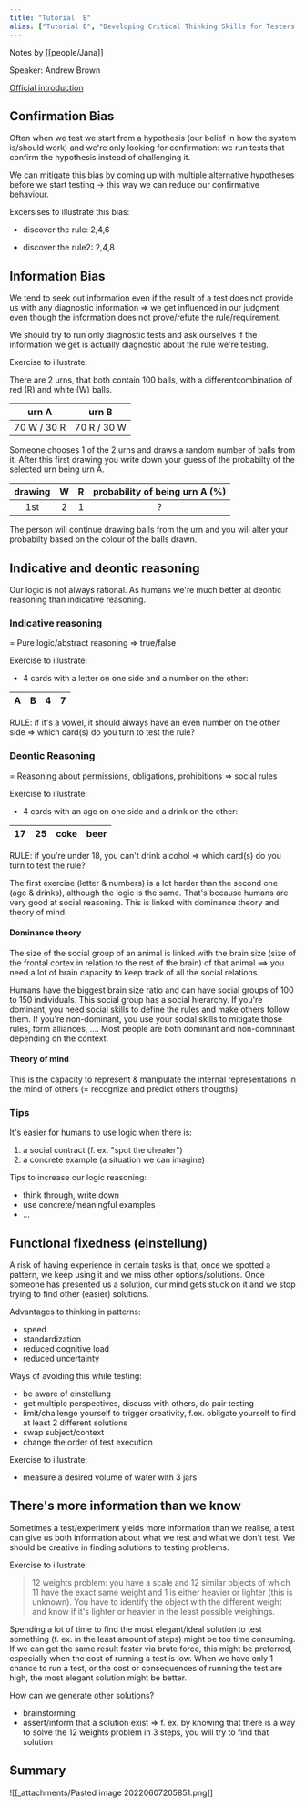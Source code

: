 ```yaml
---
title: "Tutorial  B"
alias: ["Tutorial B", "Developing Critical Thinking Skills for Testers - Andrew Brown"]
---
```

Notes by [[people/Jana]]

Speaker: Andrew Brown

[Official introduction](https://conference.eurostarsoftwaretesting.com/event/2022/developing-critical-thinking-skills-for-testers/)

## Confirmation Bias
Often when we test we start from a hypothesis (our belief in how the system is/should work) and we're only looking for confirmation: we run tests that confirm the hypothesis instead of challenging it.

We can mitigate this bias by coming up with multiple alternative hypotheses before we start testing -> this way we can reduce our confirmative behaviour.

Excersises to illustrate this bias:
- discover the rule: 2,4,6
	
- discover the rule2: 2,4,8

## Information Bias
We tend to seek out information even if the result of a test does not provide us with any diagnostic information => we get influenced in our judgment, even though the information does not prove/refute the rule/requirement.

We should try to run only diagnostic tests and ask ourselves if the information we get is actually diagnostic about the rule we're testing.

Exercise to illustrate: 

There are 2 urns, that both contain 100 balls, with a differentcombination of red (R) and white (W) balls.

| urn A | urn B |
| :---: | :---: |
|70 W / 30 R | 70 R / 30 W |

Someone chooses 1 of the 2 urns and draws a random number of balls from it. After this first drawing you write down your guess of the probabilty of the selected urn being urn A. 

| drawing | W | R | probability of being urn A (%) |
| :-----: | :-: | :-: | :------------------------------: |
| 1st |  2 | 1  | ? |

The person will continue drawing balls from the urn and you will alter your probabilty based on the colour of the balls drawn.

## Indicative and deontic reasoning
Our logic is not always rational. As humans we're much better at deontic reasoning than indicative reasoning.

### Indicative reasoning
= Pure logic/abstract reasoning => true/false

Exercise to illustrate:

- 4  cards with a letter on one side and a number on the other:

| A | B | 4 | 7 |
| - | - | - | - |
 
RULE: if it's a vowel, it should always have an even number on the other side
=> which card(s) do you turn to test the rule?

### Deontic Reasoning
= Reasoning about permissions, obligations, prohibitions => social rules

Exercise to illustrate:

- 4 cards with an age on one side and a drink on the other: 

| 17 | 25 | coke | beer |
| -- | -- | ---- | ---- |

RULE: if you're under 18, you can't drink alcohol
=> which card(s) do you turn to test the rule?

The first exercise (letter & numbers) is a lot harder than the second one (age & drinks), although the logic is the same. That's because humans are very good at social reasoning. This is linked with dominance theory and theory of mind.

#### Dominance theory
The size of the social group of an animal is linked with the brain size (size of the frontal cortex in relation to the rest of the brain) of that animal ==> you need a lot of brain capacity to keep track of all the social relations. 

Humans have the biggest brain size ratio and can have social groups of 100 to 150 individuals. This social group has a social hierarchy. If you're dominant, you need social skills to define the rules and make others follow them. If you're non-dominant, you use your social skills to mitigate those rules, form alliances, .... Most people are both dominant and non-domninant depending on the context.

#### Theory of mind
This is the capacity to represent & manipulate the internal representations in the mind of others (= recognize and predict others thougths)

### Tips
It's easier for humans to use logic when there is:
1. a social contract (f. ex. "spot the cheater")
2. a concrete example (a situation we can imagine)

Tips to increase our logic reasoning:
- think through, write down
- use concrete/meaningful examples
- ...

## Functional fixedness (einstellung)
A risk of having experience in certain tasks is that, once we spotted a pattern, we keep using it and we miss other options/solutions. Once someone has presented us a solution, our mind gets stuck on it and we stop trying to find other (easier) solutions.

Advantages to thinking in patterns:
- speed 
- standardization
- reduced cognitive load
- reduced uncertainty

Ways of avoiding this while testing:
- be aware of einstellung
- get multiple perspectives, discuss with others, do pair testing
- limit/challenge yourself to trigger creativity, f.ex. obligate yourself to find at least 2 different solutions
- swap subject/context
- change the order of test execution

Exercise to illustrate:
- measure a desired volume of water with 3 jars

## There's more information than we know
Sometimes a test/experiment yields more information than we realise, a test can give us both information about what we test and what we don't test. We should be creative in finding solutions to testing problems.

Exercise to illustrate:
> 12 weights problem: you have a scale and 12 similar objects of which 11 have the exact same weight and 1 is either heavier or lighter (this is unknown). You have to identify the object with the different weight and know if it's lighter or heavier in the least possible weighings. 

Spending a lot of time to find the most elegant/ideal solution to test something (f. ex. in the least amount of steps) might be too time consuming. If we can get the same result faster via brute force, this might be preferred, especially when the cost of running a test is low. When we have only 1 chance to run a test, or the cost or consequences of running the test are high, the most elegant solution might be better.

How can we generate other solutions?
- brainstorming
- assert/inform that a solution exist => f. ex. by knowing that there is a way to solve the 12 weights problem in 3 steps, you will try to find that solution

## Summary
![[_attachments/Pasted image 20220607205851.png]]



			
			
		






